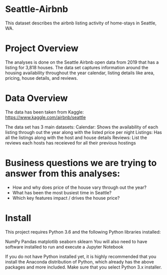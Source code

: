 # Seattle-Airbnb
This dataset describes the airbnb listing activity of home-stays in Seattle, WA.


# Project Overview
The analyses is done on the Seattle Airbnb open data from 2019 that has a listing for 3,818 houses. The data set captures information around the housing availability throughout the year calendar, listing details like area, pricing, house details, and reviews. 

# Data Overview
The data has been taken from Kaggle:
https://www.kaggle.com/airbnb/seattle

The data set has 3 main datasets:
Calendar: Shows the availability of each listing through out the year along with the listed price per night
Listings: Has all the listings along with the host and house details
Reviews: List the reviews each hosts has receieved for all their previous hostings

# Business questions we are trying to answer from this analyses:
- How and why does price of the house vary through out the year?
- What has been the most busiest time in Seattle?
- Which key features impact / drives the house price?


# Install
This project requires Python 3.6 and the following Python libraries installed:

NumPy
Pandas
matplotlib
seaborn
sklearn
You will also need to have software installed to run and execute a Jupyter Notebook

If you do not have Python installed yet, it is highly recommended that you install the Anaconda distribution of Python, which already has the above packages and more included. Make sure that you select Python 3.x installer.
